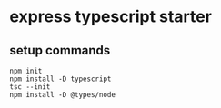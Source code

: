 # express typescript starter

## setup commands

```shell 
npm init 
npm install -D typescript 
tsc --init 
npm install -D @types/node
```

